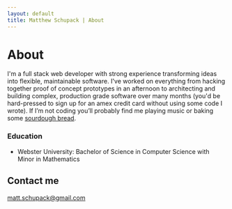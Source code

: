 ```yaml
---
layout: default
title: Matthew Schupack | About
---
```

# About
I'm a full stack web developer with strong experience transforming ideas into flexible, maintainable software. I've worked on everything from hacking together proof of concept prototypes in an afternoon to architecting and building complex, production grade software over many months (you'd be hard-pressed to sign up for an amex credit card without using some code I wrote). If I’m not coding you’ll probably find me playing music or baking some [sourdough bread](/bread).


### Education

* Webster University: Bachelor of Science in Computer Science with Minor in Mathematics


<!-- ## Skills

* **HTML** - `Skill` / `Skill` / `Skill` / `Skill` -->



## Contact me

[matt.schupack@gmail.com](mailto:matt.schupack@gmail.com)
